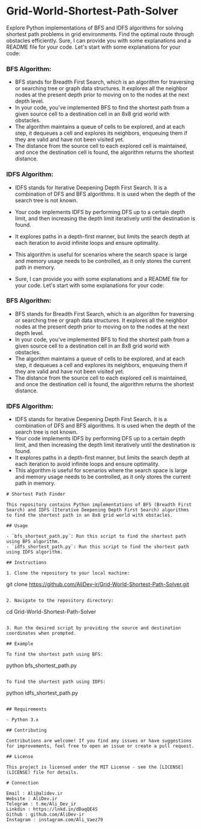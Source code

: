 # Grid-World-Shortest-Path-Solver
Explore Python implementations of BFS and IDFS algorithms for solving shortest path problems in grid environments. Find the optimal route through obstacles efficiently.
Sure, I can provide you with some explanations and a README file for your code. Let's start with some explanations for your code:

### BFS Algorithm:
- BFS stands for Breadth First Search, which is an algorithm for traversing or searching tree or graph data structures. It explores all the neighbor nodes at the present depth prior to moving on to the nodes at the next depth level.
- In your code, you've implemented BFS to find the shortest path from a given source cell to a destination cell in an 8x8 grid world with obstacles.
- The algorithm maintains a queue of cells to be explored, and at each step, it dequeues a cell and explores its neighbors, enqueuing them if they are valid and have not been visited yet.
- The distance from the source cell to each explored cell is maintained, and once the destination cell is found, the algorithm returns the shortest distance.

### IDFS Algorithm:
- IDFS stands for Iterative Deepening Depth First Search. It is a combination of DFS and BFS algorithms. It is used when the depth of the search tree is not known.
- Your code implements IDFS by performing DFS up to a certain depth limit, and then increasing the depth limit iteratively until the destination is found.
- It explores paths in a depth-first manner, but limits the search depth at each iteration to avoid infinite loops and ensure optimality.
- This algorithm is useful for scenarios where the search space is large and memory usage needs to be controlled, as it only stores the current path in memory.

- Sure, I can provide you with some explanations and a README file for your code. Let's start with some explanations for your code:

### BFS Algorithm:
- BFS stands for Breadth First Search, which is an algorithm for traversing or searching tree or graph data structures. It explores all the neighbor nodes at the present depth prior to moving on to the nodes at the next depth level.
- In your code, you've implemented BFS to find the shortest path from a given source cell to a destination cell in an 8x8 grid world with obstacles.
- The algorithm maintains a queue of cells to be explored, and at each step, it dequeues a cell and explores its neighbors, enqueuing them if they are valid and have not been visited yet.
- The distance from the source cell to each explored cell is maintained, and once the destination cell is found, the algorithm returns the shortest distance.

### IDFS Algorithm:
- IDFS stands for Iterative Deepening Depth First Search. It is a combination of DFS and BFS algorithms. It is used when the depth of the search tree is not known.
- Your code implements IDFS by performing DFS up to a certain depth limit, and then increasing the depth limit iteratively until the destination is found.
- It explores paths in a depth-first manner, but limits the search depth at each iteration to avoid infinite loops and ensure optimality.
- This algorithm is useful for scenarios where the search space is large and memory usage needs to be controlled, as it only stores the current path in memory.

```
# Shortest Path Finder

This repository contains Python implementations of BFS (Breadth First Search) and IDFS (Iterative Deepening Depth First Search) algorithms to find the shortest path in an 8x8 grid world with obstacles.

## Usage

- `bfs_shortest_path.py`: Run this script to find the shortest path using BFS algorithm.
- `idfs_shortest_path.py`: Run this script to find the shortest path using IDFS algorithm.

## Instructions

1. Clone the repository to your local machine:

```
git clone https://github.com/AliDev-ir/Grid-World-Shortest-Path-Solver.git
```

2. Navigate to the repository directory:

```
cd Grid-World-Shortest-Path-Solver
```

3. Run the desired script by providing the source and destination coordinates when prompted.

## Example

To find the shortest path using BFS:

```
python bfs_shortest_path.py
```

To find the shortest path using IDFS:

```
python idfs_shortest_path.py
```

## Requirements

- Python 3.x

## Contributing

Contributions are welcome! If you find any issues or have suggestions for improvements, feel free to open an issue or create a pull request.

## License

This project is licensed under the MIT License - see the [LICENSE](LICENSE) file for details.

# Connection

Email : Ali@alidev.ir
Website : AliDev.ir
Telegram : t.me/Ali_Dev_ir
Linkdin : https://lnkd.in/dDaqQE4S
Github : github.com/AliDev-ir
Instagram : instagram.com/Ali_Vaez79
```

